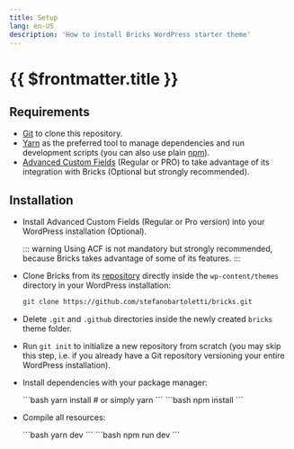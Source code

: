 ```yaml
---
title: Setup
lang: en-US
description: 'How to install Bricks WordPress starter theme'
---
```


# {{ $frontmatter.title }}

## Requirements

-   [Git](https://git-scm.com/) to clone this repository.
-   [Yarn](https://yarnpkg.com/) as the preferred tool to manage dependencies and run development scripts (you can also use plain [npm](https://nodejs.org/)).
-   [Advanced Custom Fields](https://www.advancedcustomfields.com/) (Regular or PRO) to take advantage of its integration with Bricks (Optional but strongly recommended).

## Installation

-   Install Advanced Custom Fields (Regular or Pro version) into your WordPress installation (Optional).

    ::: warning
    Using ACF is not mandatory but strongly recommended, because Bricks takes advantage of some of its features.
    :::

-   Clone Bricks from its [repository](https://github.com/stefanobartoletti/bricks) directly inside the `wp-content/themes` directory in your WordPress installation:

    ```bash
    git clone https://github.com/stefanobartoletti/bricks.git
    ```

-   Delete `.git` and `.github` directories inside the newly created `bricks` theme folder.

-   Run `git init` to initialize a new repository from scratch (you may skip this step, i.e. if you already have a Git repository versioning your entire WordPress installation).

-   Install dependencies with your package manager:

      <code-group>

      <code-block title="Yarn" active> 
      ```bash
      yarn install
      # or simply
      yarn
      ```
      </code-block>

      <code-block title="npm"> 
      ```bash
      npm install
      ```
      </code-block>

      </code-group>

-   Compile all resources:

    <code-group>

    <code-block title="Yarn" active> 
    ```bash
    yarn dev
    ```
    </code-block>

    <code-block title="npm"> 
    ```bash
    npm run dev
    ```
    </code-block>

    </code-group>
